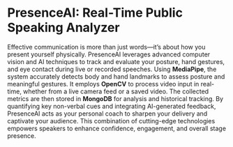 # PresenceAI: Real-Time Public Speaking Analyzer

Effective communication is more than just words—it’s about how you present yourself physically. PresenceAI leverages advanced computer vision and AI techniques to track and evaluate your posture, hand gestures, and eye contact during live or recorded speeches. Using **MediaPipe**, the system accurately detects body and hand landmarks to assess posture and meaningful gestures. It employs **OpenCV** to process video input in real-time, whether from a live camera feed or a saved video. The collected metrics are then stored in **MongoDB** for analysis and historical tracking. By quantifying key non-verbal cues and integrating AI-generated feedback, PresenceAI acts as your personal coach to sharpen your delivery and captivate your audience. This combination of cutting-edge technologies empowers speakers to enhance confidence, engagement, and overall stage presence.
